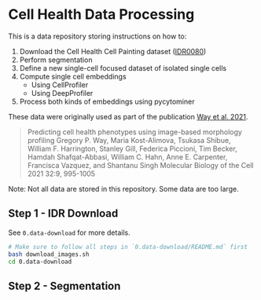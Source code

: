 # Cell Health Data Processing

This is a data repository storing instructions on how to:

1. Download the Cell Health Cell Painting dataset ([IDR0080](https://idr.openmicroscopy.org/webclient/?show=screen-2701))
2. Perform segmentation
3. Define a new single-cell focused dataset of isolated single cells
4. Compute single cell embeddings
    - Using CellProfiler
    - Using DeepProfiler
5. Process both kinds of embeddings using pycytominer

These data were originally used as part of the publication [Way et al. 2021](https://doi.org/10.1091/mbc.E20-12-0784).

> Predicting cell health phenotypes using image-based morphology profiling
> Gregory P. Way, Maria Kost-Alimova, Tsukasa Shibue, William F. Harrington, Stanley Gill, Federica Piccioni, Tim Becker, Hamdah Shafqat-Abbasi, William C. Hahn, Anne E. Carpenter, Francisca Vazquez, and Shantanu Singh
> Molecular Biology of the Cell 2021 32:9, 995-1005

Note: Not all data are stored in this repository.
Some data are too large.

## Step 1 - IDR Download

See `0.data-download` for more details.

```bash
# Make sure to follow all steps in `0.data-download/README.md` first
bash download_images.sh
cd 0.data-download
```

## Step 2 - Segmentation
